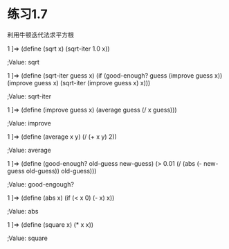 练习1.7
=========
利用牛顿迭代法求平方根

1 ]=> (define (sqrt x) (sqrt-iter 1.0 x))

;Value: sqrt

1 ]=> (define (sqrt-iter guess x)
(if (good-enough? guess (improve guess x)) (improve guess x)
(sqrt-iter (improve guess x) x)))

;Value: sqrt-iter

1 ]=> (define (improve guess x)
(average guess (/ x guess)))

;Value: improve

1 ]=> (define (average x y) (/ (+ x y) 2))

;Value: average

1 ]=> (define (good-enough? old-guess new-guess)
(> 0.01 (/ (abs (- new-guess old-guess)) old-guess)))

;Value: good-engough?

1 ]=> (define (abs x) (if (< x 0) (- x) x))

;Value: abs


1 ]=> (define (square x) (* x x))

;Value: square

